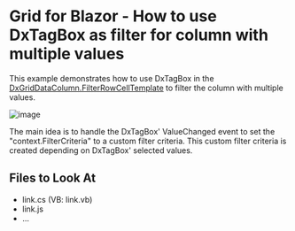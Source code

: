 # Grid for Blazor - How to use DxTagBox as filter for column with multiple values

This example demonstrates how to use DxTagBox in the [DxGridDataColumn.FilterRowCellTemplate](https://docs.devexpress.com/Blazor/DevExpress.Blazor.DxGridDataColumn.FilterRowCellTemplate) to filter the column with multiple values. 

![image](https://user-images.githubusercontent.com/69251191/180018055-298229e1-745b-46b7-984f-592c7d486e1e.png)

The main idea is to handle the DxTagBox' ValueChanged event to set the "context.FilterCriteria" to a custom filter criteria. This custom filter criteria is created depending on DxTagBox' selected values.

## Files to Look At

- link.cs (VB: link.vb)
- link.js
- ...

